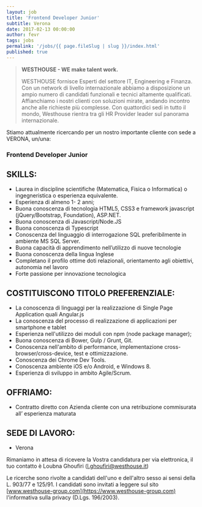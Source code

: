 ```yaml
---
layout: job
title: 'Frontend Developer Junior'
subtitle: Verona
date: 2017-02-13 00:00:00
author: fevr
tags: jobs
permalink: '/jobs/{{ page.fileSlug | slug }}/index.html'
published: true
---
```


> **WESTHOUSE - WE make talent work.**
>
> WESTHOUSE fornisce Esperti del settore IT, Engineering e Finanza. Con un network di livello internazionale
> abbiamo a disposizione un ampio numero di candidati funzionali e tecnici altamente qualificati.
> Affianchiamo i nostri clienti con soluzioni mirate, andando incontro anche alle richieste più complesse. Con
> quattordici sedi in tutto il mondo, Westhouse rientra tra gli HR Provider leader sul panorama internazionale.

Stiamo attualmente ricercando per un nostro importante cliente con sede a VERONA, un/una:

### Frontend Developer Junior

## SKILLS:

- Laurea in discipline scientifiche (Matematica, Fisica o Informatica) o ingegneristica o esperienza equivalente.
- Esperienza di almeno 1- 2 anni;
- Buona conoscenza di tecnologia HTML5, CSS3 e framework javascript (jQuery/Bootstrap, Foundation), ASP.NET.
- Buona conoscenza di Javascript/Node.JS
- Buona conoscenza di Typescript
- Conoscenza del linguaggio di interrogazione SQL preferibilmente in ambiente MS SQL Server.
- Buona capacità di apprendimento nell’utilizzo di nuove tecnologie
- Buona conoscenza della lingua Inglese
- Completano il profilo ottime doti relazionali, orientamento agli obiettivi, autonomia nel lavoro
- Forte passione per innovazione tecnologica

## COSTITUISCONO TITOLO PREFERENZIALE:

- La conoscenza di linguaggi per la realizzazione di Single Page Application quali Angular.js
- La conoscenza del processo di realizzazione di applicazioni per smartphone e tablet
- Esperienza nell'utilizzo dei moduli con npm (node package manager);
- Buona conoscenza di Bower, Gulp / Grunt, Git.
- Conoscenza nell'ambito di performance, implementazione cross-browser/cross-device, test e ottimizzazione.
- Conoscenza dei Chrome Dev Tools.
- Conoscenza ambiente iOS e/o Android, e Windows 8.
- Esperienza di sviluppo in ambito Agile/Scrum.

## OFFRIAMO:

- Contratto diretto con Azienda cliente con una retribuzione commisurata all’ esperienza maturata

## SEDE DI LAVORO:

- Verona

Rimaniamo in attesa di ricevere la Vostra candidatura per via elettronica, il tuo contatto è Loubna Ghoufiri ([l.ghoufiri@westhouse.it](mailto:l.ghoufiri@westhouse.it))

Le ricerche sono rivolte a candidati dell'uno e dell'altro sesso ai sensi della L. 903/77 e 125/91.
I candidati sono invitati a leggere sul sito [www.westhouse-group.com](https://www.westhouse-group.com)
l'informativa sulla privacy (D.Lgs. 196/2003).
